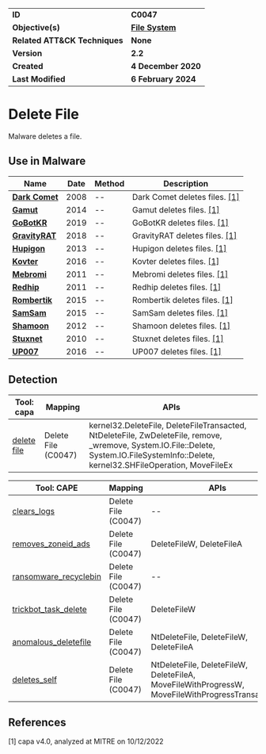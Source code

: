 <table>
<tr>
<td><b>ID</b></td>
<td><b>C0047</b></td>
</tr>
<tr>
<td><b>Objective(s)</b></td>
<td><b><a href="../file-system">File System</a></b></td>
</tr>
<tr>
<td><b>Related ATT&CK Techniques</b></td>
<td><b>None</b></td>
</tr>
<tr>
<td><b>Version</b></td>
<td><b>2.2</b></td>
</tr>
<tr>
<td><b>Created</b></td>
<td><b>4 December 2020</b></td>
</tr>
<tr>
<td><b>Last Modified</b></td>
<td><b>6 February 2024</b></td>
</tr>
</table>


# Delete File

Malware deletes a file.

## Use in Malware

|Name|Date|Method|Description|
|---|---|---|---|
|[**Dark Comet**](../xample-malware/dark-comet.md)|2008|--|Dark Comet deletes files. [[1]](#1)|
|[**Gamut**](../xample-malware/gamut.md)|2014|--|Gamut deletes files. [[1]](#1)|
|[**GoBotKR**](../xample-malware/gobotkr.md)|2019|--|GoBotKR deletes files. [[1]](#1)|
|[**GravityRAT**](../xample-malware/gravity-rat.md)|2018|--|GravityRAT deletes files. [[1]](#1)|
|[**Hupigon**](../xample-malware/hupigon.md)|2013|--|Hupigon deletes files. [[1]](#1)|
|[**Kovter**](../xample-malware/kovter.md)|2016|--|Kovter deletes files. [[1]](#1)|
|[**Mebromi**](../xample-malware/mebromi.md)|2011|--|Mebromi deletes files. [[1]](#1)|
|[**Redhip**](../xample-malware/rebhip.md)|2011|--|Redhip deletes files. [[1]](#1)|
|[**Rombertik**](../xample-malware/rombertik.md)|2015|--|Rombertik deletes files. [[1]](#1)|
|[**SamSam**](../xample-malware/samsam.md)|2015|--|SamSam deletes files. [[1]](#1)|
|[**Shamoon**](../xample-malware/shamoon.md)|2012|--|Shamoon deletes files. [[1]](#1)|
|[**Stuxnet**](../xample-malware/stuxnet.md)|2010|--|Stuxnet deletes files. [[1]](#1)|
|[**UP007**](../xample-malware/up007.md)|2016|--|UP007 deletes files. [[1]](#1)|

## Detection

|Tool: capa|Mapping|APIs|
|---|---|---|
|[delete file](https://github.com/mandiant/capa-rules/blob/master/host-interaction/file-system/delete/delete-file.yml)|Delete File (C0047)|kernel32.DeleteFile, DeleteFileTransacted, NtDeleteFile, ZwDeleteFile, remove, _wremove, System.IO.File::Delete, System.IO.FileSystemInfo::Delete, kernel32.SHFileOperation, MoveFileEx|

|Tool: CAPE|Mapping|APIs|
|---|---|---|
|[clears_logs](https://github.com/CAPESandbox/community/tree/master/modules/signatures/clears_logs.py)|Delete File (C0047)|--|
|[removes_zoneid_ads](https://github.com/CAPESandbox/community/tree/master/modules/signatures/removes_zoneid_ads.py)|Delete File (C0047)|DeleteFileW, DeleteFileA|
|[ransomware_recyclebin](https://github.com/CAPESandbox/community/tree/master/modules/signatures/ransomware_recyclebin.py)|Delete File (C0047)|--|
|[trickbot_task_delete](https://github.com/CAPESandbox/community/tree/master/modules/signatures/trickbot_task_delete.py)|Delete File (C0047)|DeleteFileW|
|[anomalous_deletefile](https://github.com/CAPESandbox/community/tree/master/modules/signatures/anomalous_deletefile.py)|Delete File (C0047)|NtDeleteFile, DeleteFileW, DeleteFileA|
|[deletes_self](https://github.com/CAPESandbox/community/tree/master/modules/signatures/deletes_self.py)|Delete File (C0047)|NtDeleteFile, DeleteFileW, DeleteFileA, MoveFileWithProgressW, MoveFileWithProgressTransactedW|

## References

<a name="1">[1]</a> capa v4.0, analyzed at MITRE on 10/12/2022

